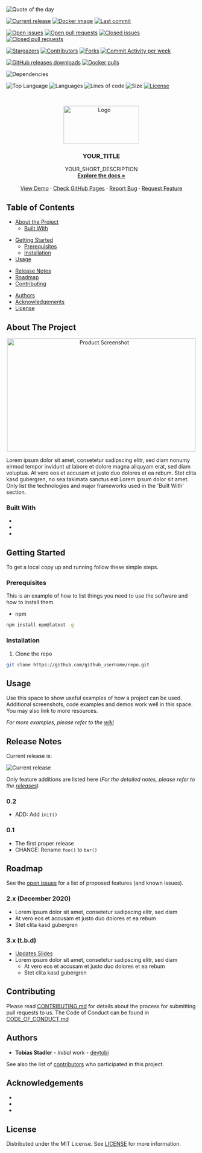 <!--
*** To avoid retyping too much info. Do a search and replace for the following:
*** devtobi/template-repo, twitter_handle, email
-->

<!-- PROJECT SHIELDS -->
<!--
*** I'm using markdown "reference style" links for readability.
*** Reference links are enclosed in brackets [ ] instead of parentheses ( ).
*** See the bottom of this document for the declaration of the reference variables
*** for contributors-url, forks-url, etc. This is an optional, concise syntax you may use.
*** https://www.markdownguide.org/basic-syntax/#reference-style-links
-->
![Quote of the day][quote-shield]

[![Current release][release-shield]][release-url]
[![Docker image][docker-version-shield]][docker-version-url]
[![Last commit][commit-shield]][commit-url]

[![Open issues][issues-shield]][issues-url]
[![Open pull requests][pr-shield]][pr-url]
[![Closed issues][issues-closed-shield]][issues-closed-url]
[![Closed pull requests][pr-closed-shield]][pr-closed-url]

[![Stargazers][stars-shield]][stars-url]
[![Contributors][contributors-shield]][contributors-url]
[![Forks][forks-shield]][forks-url]
[![Commit Activity per week][commit-activity-shield]][commit-activity-url]

[![GitHub releases downloads][downloads-shield]][downloads-url]
[![Docker pulls][docker-pulls-shield]][docker-pulls-url]

<!-- ![Travis][travis-shield] -->
<!-- ![Sonar Tests][sonar-tests-shield] -->
<!-- ![Sonar Code Coverage][sonar-codecoverage-shield] -->
<!-- ![Sonar Quality Gate][sonar-quality-shield] -->
![Dependencies][dependency-shield]

![Top Language][top-language-shield]
![Languages][languages-shield]
![Lines of code][lines-shield]
![Size][size-shield]
[![License][license-shield]][license-url]

<!-- PROJECT LOGO -->
<br />
<p align="center">
  <a href="https://github.com/devtobi/template-repo">
    <img src="docs/images/logo.svg" alt="Logo" width="200" height="100">
  </a>

  <h3 align="center">YOUR_TITLE</h3>

  <p align="center">
    YOUR_SHORT_DESCRIPTION
    <br />
    <a href="https://github.com/devtobi/template-repo/wiki"><strong>Explore the docs »</strong></a>
    <br />
    <br />
    <a href="https://www.google.de">View Demo</a>
    ·
    <a href="https://devtobi.github.io/template-repo/">Check GitHub Pages</a>
    ·
    <a href="https://github.com/devtobi/template-repo/issues/new/choose">Report Bug</a>
    ·
    <a href="https://github.com/devtobi/template-repo/issues/new/choose">Request Feature</a>
  </p>
</p>



<!-- TABLE OF CONTENTS -->
## Table of Contents

* [About the Project](#about-the-project)
  * [Built With](#built-with)
<!--* formatting comment -->
* [Getting Started](#getting-started)
  * [Prerequisites](#prerequisites)
  * [Installation](#installation)
* [Usage](#usage)
<!--* formatting comment -->
* [Release Notes](#release-notes)
* [Roadmap](#roadmap)
* [Contributing](#contributing)
<!--* [Contact](#contact)-->
* [Authors](#authors)
* [Acknowledgements](#acknowledgements)
* [License](#license)



<!-- ABOUT THE PROJECT -->
## About The Project

<p align="center">
  <img src="docs/images/product-screenshot.png" alt="Product Screenshot" width="500" height="300">
</p>

Lorem ipsum dolor sit amet, consetetur sadipscing elitr, sed diam nonumy eirmod tempor invidunt ut labore et dolore magna aliquyam erat, sed diam voluptua. At vero eos et accusam et justo duo dolores et ea rebum. Stet clita kasd gubergren, no sea takimata sanctus est Lorem ipsum dolor sit amet.
<br>
Only list the technologies and major frameworks used in the 'Built With' section.

### Built With

* []()
* []()
* []()



<!-- GETTING STARTED -->
## Getting Started

To get a local copy up and running follow these simple steps.



### Prerequisites

This is an example of how to list things you need to use the software and how to install them.
* npm
```sh
npm install npm@latest -g
```



### Installation
 
1. Clone the repo
```sh
git clone https://github.com/github_username/repo.git
```



<!-- USAGE EXAMPLES -->
## Usage

Use this space to show useful examples of how a project can be used. Additional screenshots, code examples and demos work well in this space. You may also link to more resources.

_For more examples, please refer to the [wiki](https://github.com/devtobi/template-repo/wiki)_



<!-- RELEASE NOTES -->
## Release Notes

Current release is: 

![Current release][release-shield]

Only feature additions are listed here (_For the detailed notes, please refer to the [releases](https://github.com/devtobi/template-repo/releases)_)

### 0.2
* ADD: Add `init()`
### 0.1
* The first proper release
* CHANGE: Rename `foo()` to `bar()`
    


<!-- ROADMAP -->
## Roadmap

See the [open issues](https://github.com/devtobi/template-repo/issues) for a list of proposed features (and known issues).

### 2.x (December 2020)

- Lorem ipsum dolor sit amet, consetetur sadipscing elitr, sed diam
- At vero eos et accusam et justo duo dolores et ea rebum
- Stet clita kasd gubergren

### 3.x (t.b.d)

- [Updates Slides](https://www.example.com)
- Lorem ipsum dolor sit amet, consetetur sadipscing elitr, sed diam
  - At vero eos et accusam et justo duo dolores et ea rebum
  - Stet clita kasd gubergren



<!-- CONTRIBUTING -->
## Contributing

Please read [CONTRIBUTING.md][contributing-url] for details about the process for submitting pull requests to us.
The Code of Conduct can be found in [CODE_OF_CONDUCT.md][code-of-conduct-url]


<!-- CONTACT -->
<!-- ## Contact -->

<!-- Tobias Stadler - [@devtobi](https://twitter.com/devtobi) -->

<!-- Project Link: [https://github.com/devtobi/template-repo](https://github.com/devtobi/template-repo) -->



<!-- AUTHORS -->
## Authors

* **Tobias Stadler** - *Initial work* - [devtobi](https://github.com/devtobi)

See also the list of [contributors][contributors-url] who participated in this project.



<!-- ACKNOWLEDGEMENTS -->
## Acknowledgements

* []()
* []()
* []()



<!-- LICENSE -->
## License

Distributed under the MIT License. See [LICENSE][license-url] for more information.



<!-- MARKDOWN LINKS & IMAGES -->
<!-- https://www.markdownguide.org/basic-syntax/#reference-style-links -->
[contributors-shield]: https://img.shields.io/github/contributors/devtobi/template-repo.svg?style=for-the-badge&logo=github
[contributors-url]: https://github.com/devtobi/template-repo/graphs/contributors
[contributing-url]: https://github.com/devtobi/template-repo/blob/master/CONTRIBUTING.md
[code-of-conduct-url]: https://github.com/devtobi/template-repo/blob/master/CODE_OF_CONDUCT.md

[forks-shield]: https://img.shields.io/github/forks/devtobi/template-repo.svg?style=for-the-badge&logo=github
[forks-url]: https://github.com/devtobi/template-repo/network/members

[stars-shield]: https://img.shields.io/github/stars/devtobi/template-repo.svg?style=for-the-badge&logo=github
[stars-url]: https://github.com/devtobi/template-repo/stargazers

[issues-shield]: https://img.shields.io/github/issues-raw/devtobi/template-repo.svg?style=for-the-badge&logo=github
[issues-url]: https://github.com/devtobi/template-repo/issues?q=is%3Aopen+is%3Aissue+

[issues-closed-shield]: https://img.shields.io/github/issues-closed-raw/devtobi/template-repo.svg?style=for-the-badge&logo=github
[issues-closed-url]: https://github.com/devtobi/template-repo/issues?q=is%3Aissue+is%3Aclosed

[pr-shield]: https://img.shields.io/github/issues-pr-raw/devtobi/template-repo.svg?style=for-the-badge&logo=github
[pr-url]: https://github.com/devtobi/template-repo/pulls?q=is%3Apr+is%3Aopen

[pr-closed-shield]: https://img.shields.io/github/issues-pr-closed-raw/devtobi/template-repo.svg?style=for-the-badge&logo=github
[pr-closed-url]: https://github.com/devtobi/template-repo/pulls?q=is%3Apr+is%3Aclosed

[license-shield]: https://img.shields.io/github/license/devtobi/template-repo.svg?style=for-the-badge&logo=github
[license-url]: https://github.com/devtobi/template-repo/blob/master/LICENSE

[size-shield]: https://img.shields.io/github/repo-size/devtobi/template-repo?style=for-the-badge&logo=github
[lines-shield]: https://img.shields.io/tokei/lines/github/devtobi/template-repo?style=for-the-badge&logo=github&label=Lines%20of%20code

[release-shield]: https://img.shields.io/github/v/release/devtobi/template-repo?sort=semver&style=for-the-badge&logo=github
[release-url]: https://github.com/devtobi/template-repo/releases

[commit-shield]: https://img.shields.io/github/last-commit/devtobi/template-repo?style=for-the-badge&logo=github
[commit-url]: https://github.com/devtobi/template-repo/commit/master

[commit-activity-shield]: https://img.shields.io/github/commit-activity/m/devtobi/template-repo?logo=github&style=for-the-badge
[commit-activity-url]: https://github.com/devtobi/template-repo/commit/master

[top-language-shield]: https://img.shields.io/github/languages/top/devtobi/template-repo?style=for-the-badge&label=Top%20language&logo=github
[languages-shield]: https://img.shields.io/github/languages/count/devtobi/template-repo?style=for-the-badge&logo=github

[downloads-shield]: https://img.shields.io/github/downloads/devtobi/template-repo/total?logo=github&style=for-the-badge
[downloads-url]: https://github.com/devtobi/template-repo/releases

<!-- THIRD PARTY BADGES -->

[travis-shield]: https://img.shields.io/travis/com/devtobi/template-repo.svg?style=for-the-badge&logo=travisci

[dependency-shield]: https://img.shields.io/librariesio/github/devtobi/template-repo.svg?style=for-the-badge&logo=librariesdotio&logoColor=white

[quote-shield]: https://img.shields.io/badge/dynamic/xml?url=https://quotes.rest/qod?category=funny&label=Quote%20of%20the%20Day&query=//response/contents/quotes/quote&style=for-the-badge&logo=wikiquote

[docker-version-shield]: https://img.shields.io/docker/v/devtobi/template-repo?logo=docker&logoColor=white&sort=semver&style=for-the-badge
[docker-version-url]: https://hub.docker.com/r/devtobi/template-repo

[docker-pulls-shield]: https://img.shields.io/docker/pulls/devtobi/template-repo?logo=docker&logoColor=white&style=for-the-badge
[docker-pulls-url]: https://hub.docker.com/r/devtobi/template-repo

<!-- PRODUCT IMAGES -->
[product-screenshot]: docs/images/product-screenshot.png
